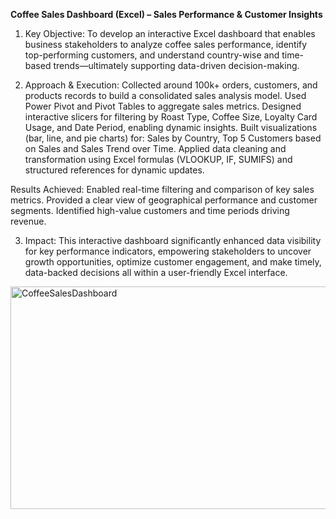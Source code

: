 **Coffee Sales Dashboard (Excel) – Sales Performance & Customer Insights**

1. Key Objective:
To develop an interactive Excel dashboard that enables business stakeholders to analyze coffee sales performance, identify top-performing customers, and understand country-wise and time-based trends—ultimately supporting data-driven decision-making.

2. Approach & Execution:
Collected around 100k+ orders, customers, and products records to build a consolidated sales analysis model.
Used Power Pivot and Pivot Tables to aggregate sales metrics.
Designed interactive slicers for filtering by Roast Type, Coffee Size, Loyalty Card Usage, and Date Period, enabling dynamic insights. Built visualizations (bar, line, and pie charts) for: Sales by Country, Top 5 Customers based on Sales and Sales Trend over Time.
Applied data cleaning and transformation using Excel formulas (VLOOKUP, IF, SUMIFS) and structured references for dynamic updates.

Results Achieved:
Enabled real-time filtering and comparison of key sales metrics.
Provided a clear view of geographical performance and customer segments.
Identified high-value customers and time periods driving revenue.

3. Impact:
This interactive dashboard significantly enhanced data visibility for key performance indicators, empowering stakeholders to uncover growth opportunities, optimize customer engagement, and make timely, data-backed decisions all within a user-friendly Excel interface.


<img width="703" height="356" alt="CoffeeSalesDashboard" src="https://github.com/user-attachments/assets/fe764e25-da3d-45bf-8aa7-36d5524ba9e4" />
